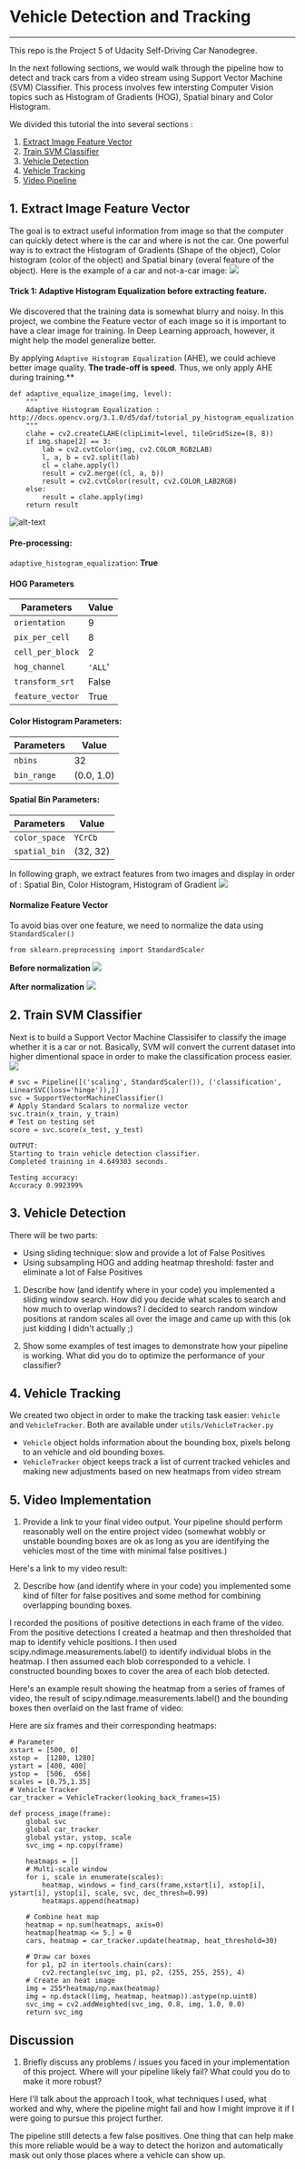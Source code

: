 # Vehicle Detection and Tracking
--------------------------------

This repo is the Project 5 of Udacity Self-Driving Car Nanodegree. 

In the next following sections, we would walk through the pipeline how to detect and track cars from a video stream using Support Vector Machine (SVM) Classifier. This process involves few intersting Computer Vision topics such as Histogram of Gradients (HOG), Spatial binary and Color Histogram.

We divided this tutorial the into several sections : 
1. [Extract Image Feature Vector](#1-extract-image-feature-vector)
2. [Train SVM Classifier](#2-train-svm-classifier) 
3. [Vehicle Detection](#3-vehicle-detection) 
4. [Vehicle Tracking](#4-vehicle-tracking)
5. [Video Pipeline](#5-video-pipeline)

## 1. Extract Image Feature Vector
The goal is to extract useful information from image so that the computer can quickly detect where is the car and where is not the car. One powerful way is to extract the Histogram of Gradients (Shape of the object), Color histogram (color of the object) and Spatial binary (overal feature of the object). Here is the example of a car and not-a-car image:
![](./docs/car-not-car.png)

#### Trick 1: Adaptive Histogram Equalization before extracting feature.
We discovered that the training data is somewhat blurry and noisy. In this project, we combine the Feature vector of each image so it is important to have a clear image for training. In Deep Learning approach, however, it might help the model generalize better.

By applying `Adaptive Histogram Equalization` (AHE), we could achieve better image quality. **The trade-off is speed**. Thus, we only apply AHE during training.**
```
def adaptive_equalize_image(img, level):
    """
    Adaptive Histogram Equalization : http://docs.opencv.org/3.1.0/d5/daf/tutorial_py_histogram_equalization.html
    """
    clahe = cv2.createCLAHE(clipLimit=level, tileGridSize=(8, 8))
    if img.shape[2] == 3:
        lab = cv2.cvtColor(img, cv2.COLOR_RGB2LAB)
        l, a, b = cv2.split(lab)
        cl = clahe.apply(l)
        result = cv2.merge((cl, a, b))
        result = cv2.cvtColor(result, cv2.COLOR_LAB2RGB) 
    else:
        result = clahe.apply(img)
    return result
```
![alt-text](./docs/adaptive.png)

#### Pre-processing:
`adaptive_histogram_equalization`: **True**

#### HOG Parameters


| Parameters      | Value |
|---------------- |-------| 
| `orientation`   | 9     |
| `pix_per_cell`  | 8     | 
| `cell_per_block`| 2     | 
| `hog_channel`   | `'ALL`'|
| `transform_srt` | False |
| `feature_vector`| True  |


#### Color Histogram Parameters:

| Parameters   | Value     |
|------------- |-----------| 
| `nbins`      | 32        |
| `bin_range`  | (0.0, 1.0)| 


#### Spatial Bin Parameters:
| Parameters   | Value   |
|------------- |---------| 
| `color_space`| `YCrCb` |
| `spatial_bin`| (32, 32)| 

In following graph, we extract features from two images and display in order of : Spatial Bin, Color Histogram, Histogram of Gradient
![](./docs/vector.png)

#### Normalize Feature Vector
To avoid bias over one feature, we need to normalize the data using `StandardScaler()`
```
from sklearn.preprocessing import StandardScaler
```
**Before normalization**
![](./docs/unorm-vector.png)

**After normalization**
![](./docs/normalized.png)

## 2. Train SVM Classifier
Next is to build a Support Vector Machine Classisifer to classify the image whether it is a car or not. Basically, SVM will convert the current dataset into higher dimentional space in order to make the classification process easier.
![](./docs/svm.png)

```
# svc = Pipeline([('scaling', StandardScaler()), ('classification', LinearSVC(loss='hinge')),])
svc = SupportVectorMachineClassifier()
# Apply Standard Scalars to normalize vector
svc.train(x_train, y_train)
# Test on testing set
score = svc.score(x_test, y_test)

OUTPUT:
Starting to train vehicle detection classifier.
Completed training in 4.649303 seconds.

Testing accuracy:
Accuracy 0.992399%
```

## 3. Vehicle Detection
There will be two parts:

* Using sliding technique: slow and provide a lot of False Positives
* Using subsampling HOG and adding heatmap threshold: faster and eliminate a lot of False Positives

1. Describe how (and identify where in your code) you implemented a sliding window search. How did you decide what scales to search and how much to overlap windows?
I decided to search random window positions at random scales all over the image and came up with this (ok just kidding I didn't actually ;)

2. Show some examples of test images to demonstrate how your pipeline is working. What did you do to optimize the performance of your classifier?

## 4. Vehicle Tracking

We created two object in order to make the tracking task easier: `Vehicle` and `VehicleTracker`. Both are available under `utils/VehicleTracker.py`

* `Vehicle` object holds information about the bounding box, pixels belong to an vehicle and old bounding boxes.
* `VehicleTracker` object keeps track a list of current tracked vehicles and making new adjustments based on new heatmaps from video stream


## 5. Video Implementation

1. Provide a link to your final video output. Your pipeline should perform reasonably well on the entire project video (somewhat wobbly or unstable bounding boxes are ok as long as you are identifying the vehicles most of the time with minimal false positives.) 

Here's a link to my video result: 

2. Describe how (and identify where in your code) you implemented some kind of filter for false positives and some method for combining overlapping bounding boxes.

I recorded the positions of positive detections in each frame of the video. From the positive detections I created a heatmap and then thresholded that map to identify vehicle positions. I then used scipy.ndimage.measurements.label() to identify individual blobs in the heatmap. I then assumed each blob corresponded to a vehicle. I constructed bounding boxes to cover the area of each blob detected.

Here's an example result showing the heatmap from a series of frames of video, the result of scipy.ndimage.measurements.label() and the bounding boxes then overlaid on the last frame of video:

Here are six frames and their corresponding heatmaps:


```
# Parameter
xstart = [500, 0]
xstop =  [1280, 1280]
ystart = [400, 400]
ystop =  [506,  656]
scales = [0.75,1.35]
# Vehicle Tracker
car_tracker = VehicleTracker(looking_back_frames=15)

def process_image(frame):
    global svc
    global car_tracker
    global ystar, ystop, scale
    svc_img = np.copy(frame)
    
    heatmaps = []
    # Multi-scale window
    for i, scale in enumerate(scales):
        heatmap, windows = find_cars(frame,xstart[i], xstop[i], ystart[i], ystop[i], scale, svc, dec_thresh=0.99)
        heatmaps.append(heatmap)
        
    # Combine heat map
    heatmap = np.sum(heatmaps, axis=0)
    heatmap[heatmap <= 5.] = 0
    cars, heatmap = car_tracker.update(heatmap, heat_threshold=30)
    
    # Draw car boxes
    for p1, p2 in itertools.chain(cars):
        cv2.rectangle(svc_img, p1, p2, (255, 255, 255), 4)
    # Create an heat image
    img = 255*heatmap/np.max(heatmap)
    img = np.dstack((img, heatmap, heatmap)).astype(np.uint8)
    svc_img = cv2.addWeighted(svc_img, 0.8, img, 1.0, 0.0)
    return svc_img
```

## Discussion
1. Briefly discuss any problems / issues you faced in your implementation of this project. Where will your pipeline likely fail? What could you do to make it more robust?

Here I'll talk about the approach I took, what techniques I used, what worked and why, where the pipeline might fail and how I might improve it if I were going to pursue this project further.

The pipeline still detects a few false positives. One thing that can help make this more reliable would be a way to detect the horizon and automatically mask out only those places where a vehicle can show up.
